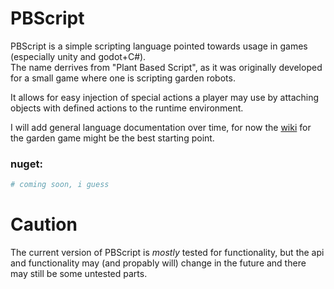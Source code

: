 # PBScript

PBScript is a simple scripting language pointed towards usage in games (especially unity and godot+C#).  
The name derrives from "Plant Based Script", as it was originally developed for a small game where one is scripting garden robots.

It allows for easy injection of special actions a player may use by attaching objects with defined actions to the runtime environment.

I will add general language documentation over time, for now the [wiki](https://github.com/Five-Thousand-Kings/TodoGrow.Wiki/wiki) for the garden game might be the best starting point.

### nuget:
```sh
# coming soon, i guess
```



# Caution
The current version of PBScript is *mostly* tested for functionality, but the api and functionality may (and propably will) change in the future and there may still be some untested parts.

